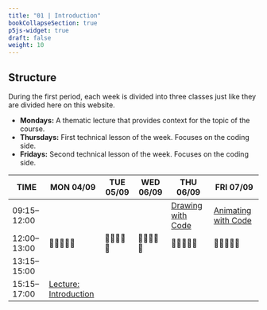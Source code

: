 ```yaml
---
title: "01 | Introduction"
bookCollapseSection: true
p5js-widget: true
draft: false
weight: 10
---
```


## Structure

During the first period, each week is divided into three classes just like they are divided here on this website.

- **Mondays:** A thematic lecture that provides context for the topic of the course.
- **Thursdays:** First technical lesson of the week. Focuses on the coding side.
- **Fridays:** Second technical lesson of the week. Focuses on the coding side.

<div class="calendar">

| TIME | MON 04/09  | TUE 05/09 | WED 06/09 | THU 06/09 | FRI 07/09 |
| --- | --- | --- | --- | --- | --- |
| 09:15–12:00 |  |  |  | [Drawing with Code](./lesson-01) | [Animating with Code](./lesson-02) |
| 12:00–13:00| 🥗🍜🍱🍝🍕 | 🥗🍜🍱🍝🍕 | 🥗🍜🍱🍝🍕 | 🥗🍜🍱🍝🍕 | 🥗🍜🍱🍝🍕 |
| 13:15–15:00 |  |  |  |  |  |
| 15:15–17:00 | [Lecture: Introduction](./lecture) |  |  |  |  |

</div> 